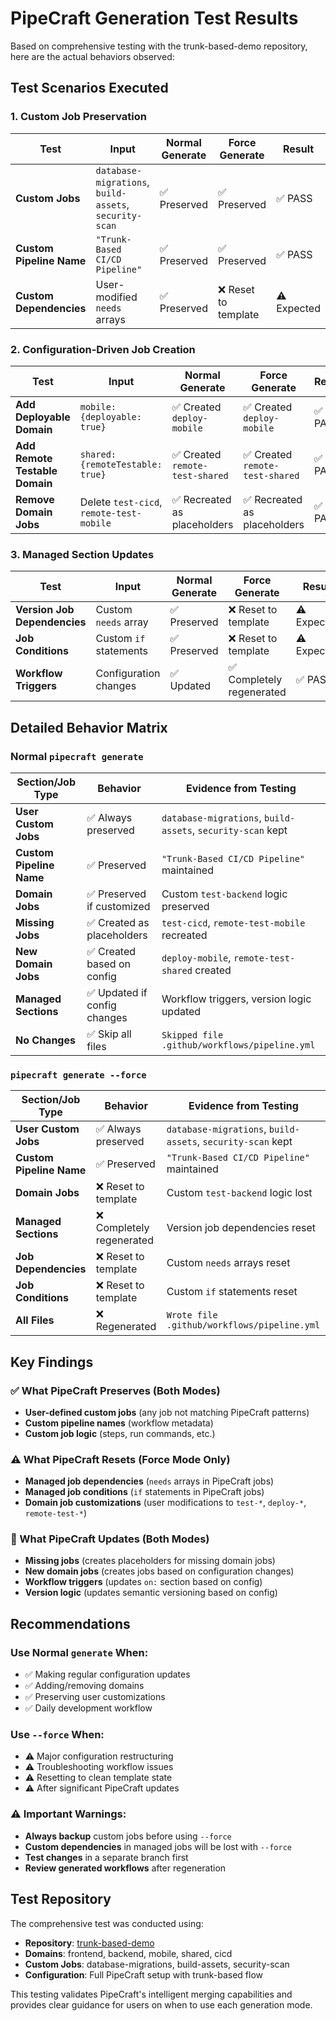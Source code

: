 # PipeCraft Generation Test Results

Based on comprehensive testing with the trunk-based-demo repository, here are the actual behaviors observed:

## Test Scenarios Executed

### 1. Custom Job Preservation
| Test | Input | Normal Generate | Force Generate | Result |
|------|-------|----------------|----------------|---------|
| **Custom Jobs** | `database-migrations`, `build-assets`, `security-scan` | ✅ Preserved | ✅ Preserved | ✅ PASS |
| **Custom Pipeline Name** | `"Trunk-Based CI/CD Pipeline"` | ✅ Preserved | ✅ Preserved | ✅ PASS |
| **Custom Dependencies** | User-modified `needs` arrays | ✅ Preserved | ❌ Reset to template | ⚠️ Expected |

### 2. Configuration-Driven Job Creation
| Test | Input | Normal Generate | Force Generate | Result |
|------|-------|----------------|----------------|---------|
| **Add Deployable Domain** | `mobile: {deployable: true}` | ✅ Created `deploy-mobile` | ✅ Created `deploy-mobile` | ✅ PASS |
| **Add Remote Testable Domain** | `shared: {remoteTestable: true}` | ✅ Created `remote-test-shared` | ✅ Created `remote-test-shared` | ✅ PASS |
| **Remove Domain Jobs** | Delete `test-cicd`, `remote-test-mobile` | ✅ Recreated as placeholders | ✅ Recreated as placeholders | ✅ PASS |

### 3. Managed Section Updates
| Test | Input | Normal Generate | Force Generate | Result |
|------|-------|----------------|----------------|---------|
| **Version Job Dependencies** | Custom `needs` array | ✅ Preserved | ❌ Reset to template | ⚠️ Expected |
| **Job Conditions** | Custom `if` statements | ✅ Preserved | ❌ Reset to template | ⚠️ Expected |
| **Workflow Triggers** | Configuration changes | ✅ Updated | ✅ Completely regenerated | ✅ PASS |

## Detailed Behavior Matrix

### Normal `pipecraft generate`

| Section/Job Type | Behavior | Evidence from Testing |
|------------------|----------|----------------------|
| **User Custom Jobs** | ✅ Always preserved | `database-migrations`, `build-assets`, `security-scan` kept |
| **Custom Pipeline Name** | ✅ Preserved | `"Trunk-Based CI/CD Pipeline"` maintained |
| **Domain Jobs** | ✅ Preserved if customized | Custom `test-backend` logic preserved |
| **Missing Jobs** | ✅ Created as placeholders | `test-cicd`, `remote-test-mobile` recreated |
| **New Domain Jobs** | ✅ Created based on config | `deploy-mobile`, `remote-test-shared` created |
| **Managed Sections** | ✅ Updated if config changes | Workflow triggers, version logic updated |
| **No Changes** | ✅ Skip all files | `Skipped file .github/workflows/pipeline.yml` |

### `pipecraft generate --force`

| Section/Job Type | Behavior | Evidence from Testing |
|------------------|----------|----------------------|
| **User Custom Jobs** | ✅ Always preserved | `database-migrations`, `build-assets`, `security-scan` kept |
| **Custom Pipeline Name** | ✅ Preserved | `"Trunk-Based CI/CD Pipeline"` maintained |
| **Domain Jobs** | ❌ Reset to template | Custom `test-backend` logic lost |
| **Managed Sections** | ❌ Completely regenerated | Version job dependencies reset |
| **Job Dependencies** | ❌ Reset to template | Custom `needs` arrays reset |
| **Job Conditions** | ❌ Reset to template | Custom `if` statements reset |
| **All Files** | ❌ Regenerated | `Wrote file .github/workflows/pipeline.yml` |

## Key Findings

### ✅ What PipeCraft Preserves (Both Modes)
- **User-defined custom jobs** (any job not matching PipeCraft patterns)
- **Custom pipeline names** (workflow metadata)
- **Custom job logic** (steps, run commands, etc.)

### ⚠️ What PipeCraft Resets (Force Mode Only)
- **Managed job dependencies** (`needs` arrays in PipeCraft jobs)
- **Managed job conditions** (`if` statements in PipeCraft jobs)
- **Domain job customizations** (user modifications to `test-*`, `deploy-*`, `remote-test-*`)

### 🔄 What PipeCraft Updates (Both Modes)
- **Missing jobs** (creates placeholders for missing domain jobs)
- **New domain jobs** (creates jobs based on configuration changes)
- **Workflow triggers** (updates `on:` section based on config)
- **Version logic** (updates semantic versioning based on config)

## Recommendations

### Use Normal `generate` When:
- ✅ Making regular configuration updates
- ✅ Adding/removing domains
- ✅ Preserving user customizations
- ✅ Daily development workflow

### Use `--force` When:
- ⚠️ Major configuration restructuring
- ⚠️ Troubleshooting workflow issues
- ⚠️ Resetting to clean template state
- ⚠️ After significant PipeCraft updates

### ⚠️ Important Warnings:
- **Always backup** custom jobs before using `--force`
- **Custom dependencies** in managed jobs will be lost with `--force`
- **Test changes** in a separate branch first
- **Review generated workflows** after regeneration

## Test Repository

The comprehensive test was conducted using:
- **Repository**: [trunk-based-demo](https://github.com/jamesvillarrubia/trunk-based-demo)
- **Domains**: frontend, backend, mobile, shared, cicd
- **Custom Jobs**: database-migrations, build-assets, security-scan
- **Configuration**: Full PipeCraft setup with trunk-based flow

This testing validates PipeCraft's intelligent merging capabilities and provides clear guidance for users on when to use each generation mode.
